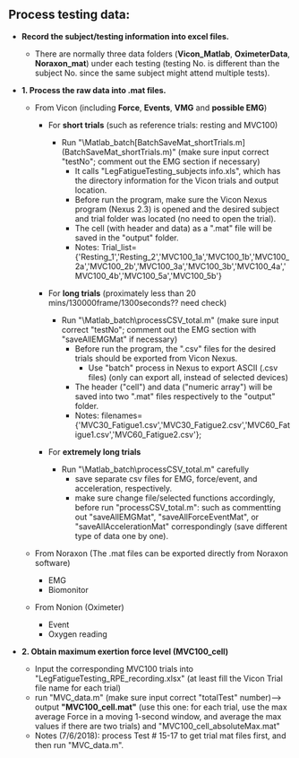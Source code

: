 ## Process testing data:
- **Record the subject/testing information into excel files.**
  - There are normally three data folders (**Vicon_Matlab**, **OximeterData**, **Noraxon_mat**) under each testing (testing No. is different than the subject No. since the same subject might attend multiple tests). 

- **1. Process the raw data into .mat files.**

   - From Vicon (including **Force**, __Events__, __VMG__ and __possible EMG__)
	 - For __short trials__ (such as reference trials: resting and MVC100)
	   - Run "\Matlab_batch\[BatchSaveMat_shortTrials.m](BatchSaveMat_shortTrials.m)" (make sure input correct "testNo"; comment out the EMG section if necessary)
		 - It calls "LegFatigueTesting_subjects info.xls", which has the directory information for the Vicon trials and output location.
		 - Before run the program, make sure the Vicon Nexus program (Nexus 2.3) is opened and the desired subject and trial folder was located (no need to open the trial).
		 - The cell (with header and data) as a ".mat" file will be saved in the "output" folder.
		 - Notes: Trial_list={'Resting_1','Resting_2','MVC100_1a','MVC100_1b','MVC100_2a','MVC100_2b','MVC100_3a','MVC100_3b','MVC100_4a','MVC100_4b','MVC100_5a','MVC100_5b'}
		 
	 - For __long trials__ (proximately less than 20 mins/130000frame/1300seconds?? need check)
	   - Run "\Matlab_batch\processCSV_total.m" (make sure input correct "testNo"; comment out the EMG section with "saveAllEMGMat" if necessary)
		 - Before run the program, the ".csv" files for the desired trials should be exported from Vicon Nexus.
		   - Use "batch" process in Nexus to export ASCII (.csv files) (only can export all, instead of selected devices)
		 - The header ("cell") and data ("numeric array") will be saved into two ".mat" files respectively to the "output" folder.
		 - Notes: filenames={'MVC30_Fatigue1.csv','MVC30_Fatigue2.csv','MVC60_Fatigue1.csv','MVC60_Fatigue2.csv'};
		 
	 - For __extremely long trials__ 
	   - Run "\Matlab_batch\processCSV_total.m" carefully
		 - save separate csv files for EMG, force/event, and acceleration, respectively.
		 - make sure change file/selected functions accordingly, before run "processCSV_total.m": such as commentting out "saveAllEMGMat", "saveAllForceEventMat", or "saveAllAccelerationMat" correspondingly (save different type of data one by one).
	 
	 
		 
  - From Noraxon (The .mat files can be exported directly from Noraxon software)
     - EMG
     - Biomonitor
   
   - From Nonion (Oximeter)
     - Event
     - Oxygen reading
 
- **2. Obtain maximum exertion force level (MVC100_cell)** 
	 - Input the corresponding MVC100 trials into "LegFatigueTesting_RPE_recording.xlsx" (at least fill the Vicon Trial file name for each trial)
	 - run "MVC_data.m" (make sure input correct "totalTest" number)--> output **"MVC100_cell.mat"** (use this one: for each trial, use the max average Force in a moving 1-second window, and average the max values if there are two trials) and "MVC100_cell_absoluteMax.mat" 
	 - Notes (7/6/2018): process Test # 15-17 to get trial mat files first, and then run "MVC_data.m".
 
